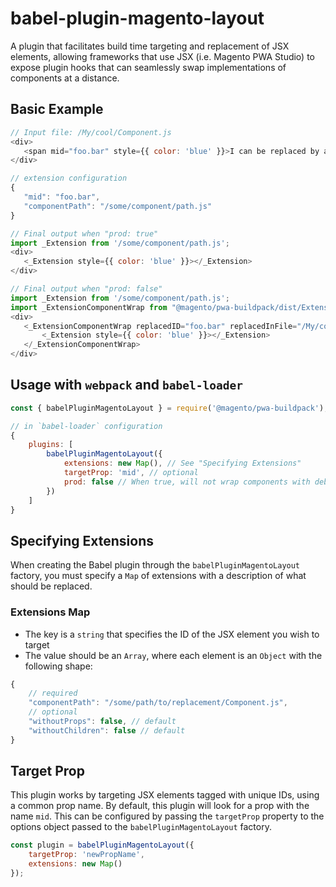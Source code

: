 # babel-plugin-magento-layout

 A plugin that facilitates build time targeting and replacement of JSX elements, allowing frameworks that use JSX (i.e. Magento PWA Studio) to expose plugin hooks that can seamlessly swap implementations of components at a distance.

 ## Basic Example
 ```js
 // Input file: /My/cool/Component.js
<div>
    <span mid="foo.bar" style={{ color: 'blue' }}>I can be replaced by a plugin</span>
</div>
 ```

 ```js
// extension configuration
{
    "mid": "foo.bar",
    "componentPath": "/some/component/path.js"
}
 ```

 ```js
// Final output when "prod: true"
import _Extension from '/some/component/path.js';
<div>
    <_Extension style={{ color: 'blue' }}></_Extension>
</div>
 ```

 ```js
// Final output when "prod: false"
import _Extension from '/some/component/path.js';
import _ExtensionComponentWrap from "@magento/pwa-buildpack/dist/ExtensionComponentWrap";
<div>
    <_ExtensionComponentWrap replacedID="foo.bar" replacedInFile="/My/cool/Component.js" replacedElementType="span">
        <_Extension style={{ color: 'blue' }}></_Extension>
    </_ExtensionComponentWrap>
</div>
 ```

## Usage with `webpack` and `babel-loader`
```js
const { babelPluginMagentoLayout } = require('@magento/pwa-buildpack');

// in `babel-loader` configuration
{
    plugins: [
        babelPluginMagentoLayout({
            extensions: new Map(), // See "Specifying Extensions"
            targetProp: 'mid', // optional
            prod: false // When true, will not wrap components with debugging helpers
        })
    ]
}
```

## Specifying Extensions
When creating the Babel plugin through the `babelPluginMagentoLayout` factory, you must specify a `Map` of extensions with a description of what should be replaced.

### Extensions Map
- The key is a `string` that specifies the ID of the JSX element you wish to target
- The value should be an `Array`, where each element is an `Object` with the following shape:
```js
{
    // required
    "componentPath": "/some/path/to/replacement/Component.js",
    // optional
    "withoutProps": false, // default
    "withoutChildren": false // default
}
```

## Target Prop
This plugin works by targeting JSX elements tagged with unique IDs, using a common prop name. By default, this plugin will look for a prop with the name `mid`. This can be configured by passing the `targetProp` property to the options object passed to the `babelPluginMagentoLayout` factory.
```js
const plugin = babelPluginMagentoLayout({
    targetProp: 'newPropName',
    extensions: new Map()
});
```
